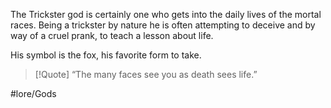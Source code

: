 The Trickster god is certainly one who gets into the daily lives of the mortal races. Being a trickster by nature he is often attempting to deceive and by way of a cruel prank, to teach a lesson about life. 

His symbol is the fox, his favorite form to take.

> [!Quote] “The many faces see you as death sees life.”


#lore/Gods